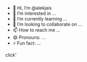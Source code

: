 - 👋 Hi, I’m @alekjais
- 👀 I’m interested in ...
- 🌱 I’m currently learning ...
- 💞️ I’m looking to collaborate on ...
- 📫 How to reach me ...
- 😄 Pronouns: ...
- ⚡ Fun fact: ...

<!---
alekjais/alekjais is a ✨ special ✨ repository because its `README.md` (this file) appears on your GitHub profile.
You can click the Preview link to take a look at your changes.
--->
click'
